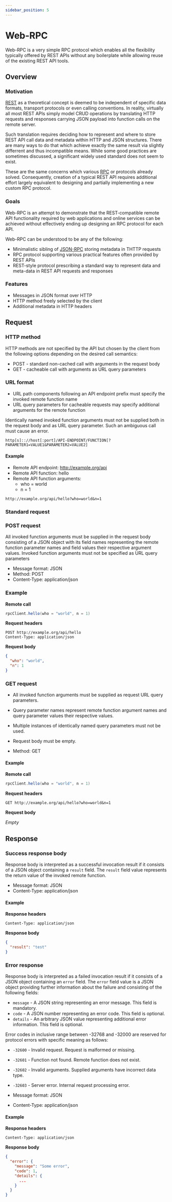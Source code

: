 ```yaml
---
sidebar_position: 5
---
```


# Web-RPC

Web-RPC is a very simple RPC protocol which enables all the flexibility typically offered by REST APIs without any
boilerplate while allowing reuse of the existing REST API tools.


## Overview

### Motivation

[REST](https://en.wikipedia.org/wiki/Representational_state_transfer) as a theoretical concept is deemed to be
independent of specific data formats, transport protocols or even calling conventions. In reality, virtually all
most REST APIs simply model CRUD operations by translating HTTP requests and responses carrying JSON payload into
function calls on the remote server.

Such translation requires deciding how to represent and where to store REST API call data and metadata within HTTP and JSON structures. There are many ways to do that which achieve exactly the same result via slightly
differrent and thus incompatible means. While some good practices are sometimes discussed, a significant widely used
standard does not seem to exist.

These are the same concerns which various [RPC](https://en.wikipedia.org/wiki/Remote_procedure_call) or
protocols already solved. Consequently, creation of a typical REST API requires additional effort largely
equivalent to designing and partially implementing a new custom RPC protocol.

### Goals

Web-RPC is an attempt to demonstrate that the REST-compatible remote API functionality required by web applications
and online services can be achieved without effectively ending up designing an RPC protocol for each API.

Web-RPC can be understood to be any of the following:
- Minimalistic sibling of [JSON-RPC](https://www.jsonrpc.org/specification) storing metadata in THTTP requests
- RPC protocol supporting various practical features often provided by REST APIs
- REST-style protocol prescribing a standard way to represent data and meta-data in REST API requests and responses

### Features

- Messages in JSON format over HTTP
- HTTP method freely selected by the client
- Additional metadata in HTTP headers


## Request

### HTTP method

HTTP methods are not specified by the API but chosen by the client from the following options depending on the desired
call semantics:
- POST - standard non-cached call with arguments in the request body
- GET - cacheable call with arguments as URL query parameters

### URL format

- URL path components following an API endpoint prefix must specify the invoked remote function name
- URL query parameters for cacheable requests may specify additional arguments for the remote function

Identically named invoked function arguments must not be supplied both in the request body and as URL query parameter.
Such an ambiguous call must cause an error.

```http
http[s]:://host[:port]/API-ENDPOINT/FUNCTION[?PARAMETER1=VALUE1&PARAMETER2=VALUE2]
```

#### Example

- Remote API endpoint: http://example.org/api
- Remote API function: hello
- Remote API function arguments:
  * who = world
  * n = 1

```http
http://example.org/api/hello?who=world&n=1
```

### Standard request

### POST request

All invoked function arguments must be supplied in the request body consisting of a JSON object with its field names
representing the remote function parameter names and field values their respective argument values. Invoked function
arguments must not be specified as URL query parameters

- Message format: JSON
- Method: POST
- Content-Type: application/json

### Example

**Remote call**

```scala
rpcClient.hello(who = "world", n = 1)
```

**Request headers**

```http
POST http://example.org/api/hello
Content-Type: application/json
```

**Request body**

```json
{
  "who": "world",
  "n": 1
}
```

### GET request

- All invoked function arguments must be supplied as request URL query parameters.
- Query parameter names represent remote function argument names and query parameter values their respective values.
- Multiple instances of identically named query parameters must not be used.
- Request body must be empty.

- Method: GET

#### Example

**Remote call**

```scala
rpcClient.hello(who = "world", n = 1)
```

**Request headers**

```http
GET http://example.org/api/hello?who=world&n=1
```

**Request body**

*Empty*


## Response

### Success response body

Response body is interpreted as a successful invocation result if it consists of a JSON object containing a `result`
field. The `result` field value represents the return value of the invoked remote function.

- Message format: JSON
- Content-Type: application/json

#### Example

**Response headers**

```http
Content-Type: application/json
```

**Response body**

```json
{
  "result": "test"
}
```

### Error response

Response body is interpreted as a failed invocation result if it consists of a JSON object containing an `error` field.
The `error` field value is a JSON object providing further information about the failure and consisting of the following
fields:

- `message` - A JSON string representing an error message. This field is mandatory.
- `code` - A JSON number representing an error code. This field is optional.
- `details` - An arbitrary JSON value representing additional error information. This field is optional.

Error codes in inclusive range between -32768 and -32000 are reserved for protocol errors with specific meaning as follows:

- `-32600` - Invalid request. Request is malformed or missing.
- `-32601` - Function not found. Remote function does not exist.
- `-32602` - Invalid arguments. Supplied arguments have incorrect data type.
- `-32603` - Server error. Internal request processing error.

- Message format: JSON
- Content-Type: application/json

#### Example

**Response headers**

```http
Content-Type: application/json
```

**Response body**

```json
{
  "error": {
    "message": "Some error",
    "code": 1,
    "details": {
      ...
    }
  }
}
```
